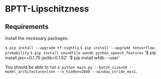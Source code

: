 # BPTT-Lipschitzness

## Requirements

Install the necessary packages:

`$ pip install --upgrade tf-nightly`
`$ pip install --upgrade tensorflow-probability`
`$ pip install soundfile wandb python_speech_features`
'$ pip install jax==0.1.75 jaxlib=0.1.52'
'$ pip install wfdb --user'


You should be able to run
`$ python main.py --batch_size=50 --model_architecture=lsnn --n_hidden=2048 --window_stride_ms=1.`

